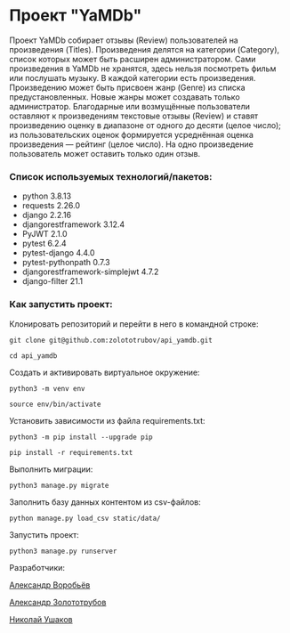 # Проект "YaMDb"
Проект YaMDb собирает отзывы (Review) пользователей на произведения (Titles). Произведения делятся на категории (Category), список которых  может быть расширен администратором.
Сами произведения в YaMDb не хранятся, здесь нельзя посмотреть фильм или послушать музыку.
В каждой категории есть произведения. Произведению может быть присвоен жанр (Genre) из списка предустановленных. Новые жанры может создавать только администратор.
Благодарные или возмущённые пользователи оставляют к произведениям текстовые отзывы (Review) и ставят произведению оценку в диапазоне от одного до десяти (целое число); из пользовательских оценок формируется усреднённая оценка произведения — рейтинг (целое число). На одно произведение пользователь может оставить только один отзыв.

### Список используемых технологий/пакетов:

* python 3.8.13
* requests 2.26.0
* django 2.2.16
* djangorestframework 3.12.4
* PyJWT 2.1.0
* pytest 6.2.4
* pytest-django 4.4.0
* pytest-pythonpath 0.7.3
* djangorestframework-simplejwt 4.7.2
* django-filter 21.1

### Как запустить проект:

Клонировать репозиторий и перейти в него в командной строке:

```
git clone git@github.com:zolototrubov/api_yamdb.git
```

```
cd api_yamdb
```

Cоздать и активировать виртуальное окружение:

```
python3 -m venv env
```

```
source env/bin/activate
```

Установить зависимости из файла requirements.txt:

```
python3 -m pip install --upgrade pip
```

```
pip install -r requirements.txt
```

Выполнить миграции:

```
python3 manage.py migrate
```

Заполнить базу данных контентом из csv-файлов:

```
python manage.py load_csv static/data/
```

Запустить проект:

```
python3 manage.py runserver
```

Разработчики:

[Александр Воробьёв](https://github.com/Alweee/)

[Александр Золототрубов](https://github.com/zolototrubov/)

[Николай Ушаков](https://github.com/northishere78/)
